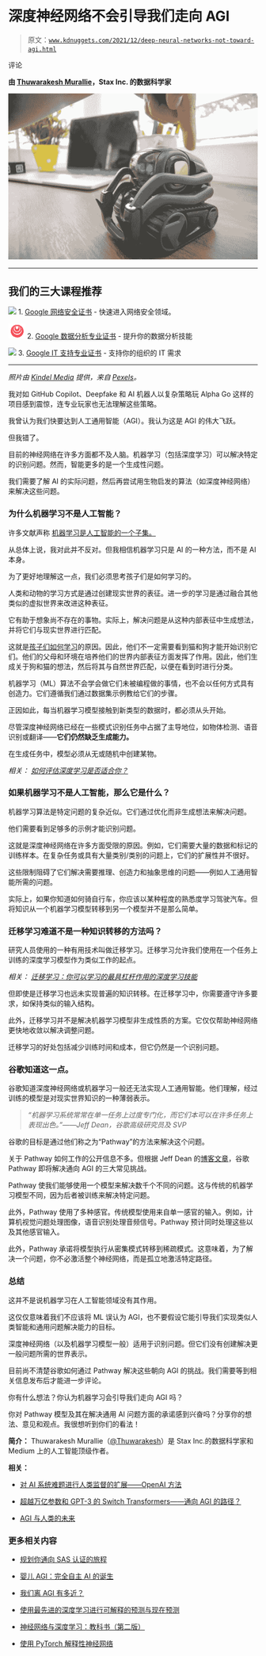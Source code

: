 # 深度神经网络不会引导我们走向 AGI

> 原文：[`www.kdnuggets.com/2021/12/deep-neural-networks-not-toward-agi.html`](https://www.kdnuggets.com/2021/12/deep-neural-networks-not-toward-agi.html)

评论

**由 [Thuwarakesh Murallie](https://www.linkedin.com/in/thuwarakesh/)，Stax Inc. 的数据科学家**

![](img/a445ad39209d0406a32a1079ca03f10c.png)

* * *

## 我们的三大课程推荐

![](img/0244c01ba9267c002ef39d4907e0b8fb.png) 1\. [Google 网络安全证书](https://www.kdnuggets.com/google-cybersecurity) - 快速进入网络安全领域。

![](img/e225c49c3c91745821c8c0368bf04711.png) 2\. [Google 数据分析专业证书](https://www.kdnuggets.com/google-data-analytics) - 提升你的数据分析技能

![](img/0244c01ba9267c002ef39d4907e0b8fb.png) 3\. [Google IT 支持专业证书](https://www.kdnuggets.com/google-itsupport) - 支持你的组织的 IT 需求

* * *

*照片由 [Kindel Media](https://www.pexels.com/@kindelmedia?utm_content=attributionCopyText&utm_medium=referral&utm_source=pexels) 提供，来自 [Pexels](https://www.pexels.com/photo/person-pointing-on-a-miniature-toy-robot-8566471/?utm_content=attributionCopyText&utm_medium=referral&utm_source=pexels)。*

我对如 GitHub Copilot、Deepfake 和 AI 机器人以复杂策略玩 Alpha Go 这样的项目感到震惊，连专业玩家也无法理解这些策略。

我曾认为我们快要达到人工通用智能（AGI）。我认为这是 AGI 的伟大飞跃。

但我错了。

目前的神经网络在许多方面都不及人脑。机器学习（包括深度学习）可以解决特定的识别问题。然而，智能更多的是一个生成性问题。

我们需要了解 AI 的实际问题，然后再尝试用生物启发的算法（如深度神经网络）来解决这些问题。

### 为什么机器学习不是人工智能？

许多文献声称 [机器学习是人工智能的一个子集。](https://www.ncbi.nlm.nih.gov/pmc/articles/PMC6381354/)

从总体上说，我对此并不反对。但我相信机器学习只是 AI 的一种方法，而不是 AI 本身。

为了更好地理解这一点，我们必须思考孩子们是如何学习的。

人类和动物的学习方式是通过创建现实世界的表征。进一步的学习是通过融合其他类似的虚拟世界来改进这种表征。

它有助于想象尚不存在的事物。实际上，解决问题是从这种内部表征中生成想法，并将它们与现实世界进行匹配。

这就是[孩子们如何学习](https://www.simplypsychology.org/constructivism.html)的原因。因此，他们不一定需要看到猫和狗才能开始识别它们。他们的父母和环境在培养他们的世界内部表征方面发挥了作用。因此，他们生成关于狗和猫的想法，然后将其与自然世界匹配，以便在看到时进行分类。

机器学习（ML）算法不会学会做它们未被编程做的事情，也不会以任何方式具有创造力。它们遵循我们通过数据集示例教给它们的步骤。

正因如此，每当机器学习模型接触到新类型的数据时，都必须从头开始。

尽管深度神经网络已经在一些模式识别任务中占据了主导地位，如物体检测、语音识别或翻译——**它们仍然缺乏生成能力。**

在生成任务中，模型必须从无或随机中创建某物。

*相关： [如何评估深度学习是否适合你？](https://www.the-analytics.club/is-deep-learning-right-for-you)*

### 如果机器学习不是人工智能，那么它是什么？

机器学习算法是特定问题的复杂近似。它们通过优化而非生成想法来解决问题。

他们需要看到足够多的示例才能识别问题。

这就是深度神经网络在许多方面受限的原因。例如，它们需要大量的数据和标记的训练样本。在复杂任务或具有大量类别/类别的问题上，它们的扩展性并不很好。

这些限制阻碍了它们解决需要推理、创造力和抽象思维的问题——例如人工通用智能所需的问题。

实际上，如果你知道如何骑自行车，你应该以某种程度的熟悉度学习驾驶汽车。但将知识从一个机器学习模型转移到另一个模型并不是那么简单。

### 迁移学习难道不是一种知识转移的方法吗？

研究人员使用的一种有用技术叫做迁移学习。迁移学习允许我们使用在一个任务上训练的深度学习模型作为类似工作的起点。

*相关： [迁移学习：你可以学习的最具杠杆作用的深度学习技能](https://towardsdatascience.com/transfer-learning-in-deep-learning-641089950f5d)*

但即使是迁移学习也远未实现普遍的知识转移。在迁移学习中，你需要遵守许多要求，如保持类似的输入结构。

此外，迁移学习并不是解决机器学习模型非生成性质的方案。它仅仅帮助神经网络更快地收敛以解决调整问题。

迁移学习的好处包括减少训练时间和成本，但它仍然是一个识别问题。

### 谷歌知道这一点。

谷歌知道深度神经网络或机器学习一般还无法实现人工通用智能。他们理解，经过训练的模型是对现实世界知识的一种薄弱表示。

> *“机器学习系统常常在单一任务上过度专门化，而它们本可以在许多任务上表现出色。”——Jeff Dean，谷歌高级研究员及 SVP*

谷歌的目标是通过他们称之为“Pathway”的方法来解决这个问题。

关于 Pathway 如何工作的公开信息不多。但根据 Jeff Dean 的[博客文章](https://blog.google/technology/ai/introducing-pathways-next-generation-ai-architecture/)，谷歌 Pathway 即将解决通向 AGI 的三大常见挑战。

Pathway 使我们能够使用一个模型来解决数千个不同的问题。这与传统的机器学习模型不同，因为后者被训练来解决特定问题。

此外，Pathway 使用了多种感官。传统模型使用来自单一感官的输入。例如，计算机视觉问题处理图像，语音识别处理音频信号。Pathway 预计同时处理这些以及其他感官输入。

此外，Pathway 承诺将模型执行从密集模式转移到稀疏模式。这意味着，为了解决一个问题，你不必激活整个神经网络，而是孤立地激活特定路径。

### 总结

这并不是说机器学习在人工智能领域没有其作用。

这仅仅意味着我们不应该将 ML 误认为 AGI，也不要假设它能引导我们实现类似人类智能和通用问题解决能力的目标。

深度神经网络（以及机器学习模型一般）适用于识别问题。但它们没有创建解决更一般问题所需的世界表示。

目前尚不清楚谷歌如何通过 Pathway 解决这些朝向 AGI 的挑战。我们需要等到相关信息发布后才能进一步评论。

你有什么想法？你认为机器学习会引导我们走向 AGI 吗？

你对 Pathway 模型及其在解决通用 AI 问题方面的承诺感到兴奋吗？分享你的想法、意见和观点。我很想听到你们的看法！

**简介：** Thuwarakesh Murallie（[@Thuwarakesh](https://twitter.com/Thuwarakesh)）是 Stax Inc.的数据科学家和 Medium 上的人工智能顶级作者。

**相关：**

+   [对 AI 系统难题进行人类监督的扩展——OpenAI 方法](https://www.kdnuggets.com/2021/10/openai-scaling-human-oversight-ai-systems.html)

+   [超越万亿参数和 GPT-3 的 Switch Transformers——通向 AGI 的路径？](https://www.kdnuggets.com/2021/10/trillion-parameters-gpt-3-switch-transformers-path-agi.html)

+   [AGI 与人类的未来](https://www.kdnuggets.com/2021/07/agi-future-humanity.html)

### 更多相关内容

+   [规划你通向 SAS 认证的旅程](https://www.kdnuggets.com/2022/11/sas-map-journey-towards-sas-certification.html)

+   [婴儿 AGI：完全自主 AI 的诞生](https://www.kdnuggets.com/2023/04/baby-agi-birth-fully-autonomous-ai.html)

+   [我们离 AGI 有多近？](https://www.kdnuggets.com/how-close-are-we-to-agi)

+   [使用最先进的深度学习进行可解释的预测与现在预测](https://www.kdnuggets.com/2021/12/sota-explainable-forecasting-and-nowcasting.html)

+   [神经网络与深度学习：教科书（第二版）](https://www.kdnuggets.com/2023/07/aggarwal-neural-networks-deep-learning-textbook-2nd-edition.html)

+   [使用 PyTorch 解释性神经网络](https://www.kdnuggets.com/2022/01/interpretable-neural-networks-pytorch.html)
